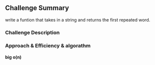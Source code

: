 ## Challenge Summary


write a funtion that takes in a string and returns the first repeated word. 

### Challenge Description

### Approach & Efficiency & algorathm

#### big o(n)

